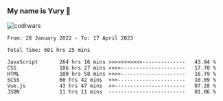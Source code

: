 ### My name is Yury 👋 
![codrwars](https://www.codewars.com/users/litury/badges/micro) 


<!--START_SECTION:waka-->

```text
From: 28 January 2022 - To: 17 April 2023

Total Time: 601 hrs 25 mins

JavaScript       264 hrs 16 mins >>>>>>>>>>>--------------   43.94 %
CSS              106 hrs 27 mins >>>>---------------------   17.70 %
HTML             100 hrs 58 mins >>>>---------------------   16.79 %
SCSS             60 hrs 42 mins  >>>----------------------   10.09 %
Vue.js           43 hrs 47 mins  >>-----------------------   07.28 %
JSON             11 hrs 11 mins  -------------------------   01.86 %
```

<!--END_SECTION:waka-->

